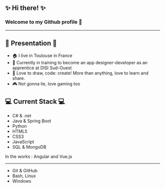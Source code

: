 ## ✨ Hi there! ✨
### Welcome to my Github profile 🤝
---

## 👋 Presentation 👋
- 🏠 I live in Toulouse in France
- 💪 Currently in training to become an app designer-developer as an apprentice at DISI Sud-Ouest
- 🎨 Love to draw, code: create! More than anything, love to learn and share.
- 🎮 Not gonna lie, love gaming too

## 💻 Current Stack 💻
- C# & .net
- Java & Spring Boot
- Python
- HTML5
- CSS3
- JavaScript
- SQL & MongoDB

In the works : Angular and Vue.js

---

- Git & GitHub
- Bash, Linux
- Windows
